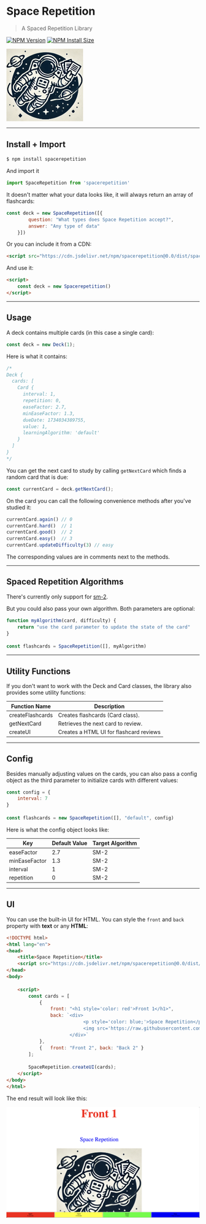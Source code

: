 # Space Repetition

> A Spaced Repetition Library

[![NPM Version][npm-version-image]][npm-url]
[![NPM Install Size][npm-install-size-image]][npm-install-size-url]

<img src="https://raw.githubusercontent.com/anderslatif/SpaceRepetition/main/assets/spacerepetitionlogo.png" alt="space spaced repetition logo" width="200" >


---

## Install + Import

```bash
$ npm install spacerepetition
```

And import it

```javascript
import SpaceRepetition from 'spacerepetition'
```

It doesn't matter what your data looks like, it will always return an array of flashcards:

```javascript
const deck = new SpaceRepetition([{ 
        question: "What types does Space Repetition accept?", 
        answer: "Any type of data" 
    }])
```

Or you can include it from a CDN:

```html
<script src="https://cdn.jsdelivr.net/npm/spacerepetition@0.0/dist/spacerepetition.min.js"></script>
```

And use it:

```html
<script>
    const deck = new Spacerepetition()
</script>
```

---

## Usage

A deck contains multiple cards (in this case a single card):

```javascript
const deck = new Deck(1);
```

Here is what it contains:

```javascript
/* 
Deck {
  cards: [
    Card {
      interval: 1,
      repetition: 0,
      easeFactor: 2.7,
      minEaseFactor: 1.3,
      dueDate: 1734034389755,
      value: 1,
      learningAlgorithm: 'default'
    }
  ]
}
*/

```

You can get the next card to study by calling `getNextCard` which finds a random card that is due:

```javascript
const currentCard = deck.getNextCard();
```

On the card you can call the following convenience methods after you've studied it:

```javascript
currentCard.again() // 0
currentCard.hard()  // 1
currentCard.good()  // 2
currentCard.easy()  // 3
currentCard.updateDifficulty(3) // easy
```

The corresponding values are in comments next to the methods.

---

## Spaced Repetition Algorithms

There's currently only support for [sm-2](https://en.wikipedia.org/wiki/SuperMemo).

But you could also pass your own algorithm. Both parameters are optional:

```javascript
function myAlgorithm(card, difficulty) {
    return "use the card parameter to update the state of the card"
}

const flashcards = SpaceRepetition([], myAlgorithm)
```

---

## Utility Functions

If you don't want to work with the Deck and Card classes, the library also provides some utility functions:

| Function Name      | Description                                |
|--------------------|--------------------------------------------|
| createFlashcards   | Creates flashcards (Card class).           |
| getNextCard        | Retrieves the next card to review.         |
| createUI           | Creates a HTML UI for flashcard reviews    |


---

## Config

Besides manually adjusting values on the cards, you can also pass a config object as the third parameter to initialize cards with different values:

```javascript
const config = {
    interval: 7
}

const flashcards = new SpaceRepetition([], "default", config)
```

Here is what the config object looks like:


| Key              | Default Value | Target Algorithm |
|------------------|---------------|------------------|
| easeFactor       | 2.7           | SM-2             |
| minEaseFactor    | 1.3           | SM-2             |
| interval         | 1             | SM-2             |
| repetition       | 0             | SM-2             |


---

## UI

You can use the built-in UI for HTML. You can style the `front` and `back` property with **text** or any **HTML**:

```html
<!DOCTYPE html>
<html lang="en">
<head>
    <title>Space Repetition</title>
    <script src="https://cdn.jsdelivr.net/npm/spacerepetition@0.0/dist/spacerepetition.min.js"></script>
</head>
<body>
    
    <script>
        const cards = [
            {   
                front: "<h1 style='color: red'>Front 1</h1>", 
                back: `<div>
                            <p style='color: blue;'>Space Repetition</p>
                            <img src='https://raw.githubusercontent.com/anderslatif/SpaceRepetition/main/spacerepetitionlogo.png'>
                       </div>` 
            },
            {   front: "Front 2", back: "Back 2" }
        ];

        SpaceRepetition.createUI(cards);
    </script>
</body>
</html>
```

The end result will look like this:

<img src="https://raw.githubusercontent.com/anderslatif/SpaceRepetition/main/assets/ui_example.png" alt="space spaced repetition logo" width="700" >


[npm-version-image]: https://img.shields.io/npm/v/spacerepetition.svg
[npm-url]: https://www.npmjs.com/package/spacerepetition
[npm-install-size-image]: https://packagephobia.com/badge?p=spacerepetition
[npm-install-size-url]: https://packagephobia.com/result?p=spacerepetition
